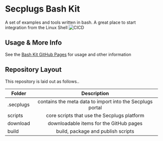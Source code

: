 # Secplugs Bash Kit
A set of examples and tools written in bash. A great place to start integration from the Linux Shell
![CICD](https://github.com/SecPlugs/bash-kit/actions/workflows/CICD/badge.svg)


## Usage & More Info
See the [Bash Kit GitHub Pages](https://secplugs.github.io/bash-kit/docs) for usage and other information

## Repository Layout
This repository is laid out as follows..

| Folder        | Description |
| ------------- |:-------------:| 
| .secplugs     | contains the meta data to import into the Secplugs portal |
| scripts       | core scripts that use the Secplugs platform      |
| download      | downloadable items for the GitHub pages     |
| build         | build, package and publish scripts  |

